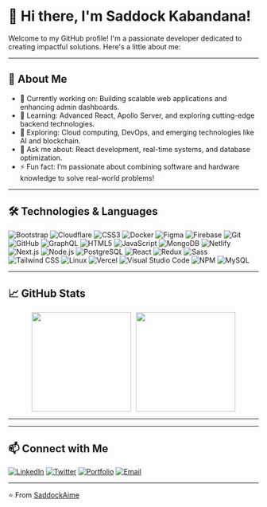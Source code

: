 # 👋 Hi there, I'm Saddock Kabandana!

Welcome to my GitHub profile! I'm a passionate developer dedicated to creating impactful solutions. Here's a little about me:

---

## 🌟 About Me
- 🔭 Currently working on: Building scalable web applications and enhancing admin dashboards.  
- 🌱 Learning: Advanced React, Apollo Server, and exploring cutting-edge backend technologies.  
- 🤔 Exploring: Cloud computing, DevOps, and emerging technologies like AI and blockchain.  
- 💬 Ask me about: React development, real-time systems, and database optimization.  
- ⚡ Fun fact: I’m passionate about combining software and hardware knowledge to solve real-world problems!  

---

## 🛠️ Technologies & Languages

<p align="left">
  <img src="https://img.shields.io/badge/-Bootstrap-7952B3?style=flat&logo=bootstrap&logoColor=white" alt="Bootstrap" />
  <img src="https://img.shields.io/badge/-Cloudflare-F38020?style=flat&logo=cloudflare&logoColor=white" alt="Cloudflare" />
  <img src="https://img.shields.io/badge/-CSS3-1572B6?style=flat&logo=css3&logoColor=white" alt="CSS3" />
  <img src="https://img.shields.io/badge/-Docker-2496ED?style=flat&logo=docker&logoColor=white" alt="Docker" />
  <img src="https://img.shields.io/badge/-Figma-F24E1E?style=flat&logo=figma&logoColor=white" alt="Figma" />
  <img src="https://img.shields.io/badge/-Firebase-FFCA28?style=flat&logo=firebase&logoColor=black" alt="Firebase" />
  <img src="https://img.shields.io/badge/-Git-F05032?style=flat&logo=git&logoColor=white" alt="Git" />
  <img src="https://img.shields.io/badge/-GitHub-181717?style=flat&logo=github&logoColor=white" alt="GitHub" />
  <img src="https://img.shields.io/badge/-GraphQL-E10098?style=flat&logo=graphql&logoColor=white" alt="GraphQL" />
  <img src="https://img.shields.io/badge/-HTML5-E34F26?style=flat&logo=html5&logoColor=white" alt="HTML5" />
  <img src="https://img.shields.io/badge/-JavaScript-F7DF1E?style=flat&logo=javascript&logoColor=black" alt="JavaScript" />
  <img src="https://img.shields.io/badge/-MongoDB-47A248?style=flat&logo=mongodb&logoColor=white" alt="MongoDB" />
  <img src="https://img.shields.io/badge/-Netlify-00C7B7?style=flat&logo=netlify&logoColor=white" alt="Netlify" />
  <img src="https://img.shields.io/badge/-Next.js-000000?style=flat&logo=next.js&logoColor=white" alt="Next.js" />
  <img src="https://img.shields.io/badge/-Node.js-339933?style=flat&logo=node.js&logoColor=white" alt="Node.js" />
  <img src="https://img.shields.io/badge/-PostgreSQL-336791?style=flat&logo=postgresql&logoColor=white" alt="PostgreSQL" />
  <img src="https://img.shields.io/badge/-React-61DAFB?style=flat&logo=react&logoColor=black" alt="React" />
  <img src="https://img.shields.io/badge/-Redux-764ABC?style=flat&logo=redux&logoColor=white" alt="Redux" />
  <img src="https://img.shields.io/badge/-Sass-CC6699?style=flat&logo=sass&logoColor=white" alt="Sass" />
  <img src="https://img.shields.io/badge/-Tailwind_CSS-06B6D4?style=flat&logo=tailwind-css&logoColor=white" alt="Tailwind CSS" />
  <img src="https://img.shields.io/badge/-Linux-FCC624?style=flat&logo=linux&logoColor=black" alt="Linux" />
  <img src="https://img.shields.io/badge/-Vercel-000000?style=flat&logo=vercel&logoColor=white" alt="Vercel" />
  <img src="https://img.shields.io/badge/-Visual_Studio_Code-0078D4?style=flat&logo=visual-studio-code&logoColor=white" alt="Visual Studio Code" />
  <img src="https://img.shields.io/badge/-NPM-CB3837?style=flat&logo=npm&logoColor=white" alt="NPM" />
  <img src="https://img.shields.io/badge/-MySQL-4479A1?style=flat&logo=mysql&logoColor=white" alt="MySQL" />
</p>

---

## 📈 GitHub Stats
<div align="center" style="display: flex; flex-wrap: wrap; justify-content: center; gap: 10px;">
  <img src="https://github-readme-stats.vercel.app/api?username=saddockAime&show_icons=true&theme=dracula" height="200" />
  <img src="https://streak-stats.demolab.com/?user=saddockAime&theme=dracula" height="200" />
</div>


---

<!--
## 🚀 Featured Projects
- [**Project Name 1**](https://github.com/yourusername/project1): A brief description of your project.
- [**Project Name 2**](https://github.com/yourusername/project2): A brief description of your project.
- [**Project Name 3**](https://github.com/yourusername/project3): A brief description of your project.
-->

---

## 📫 Connect with Me
[![LinkedIn](https://img.shields.io/badge/-LinkedIn-0077B5?style=flat&logo=linkedin&logoColor=white)](https://www.linkedin.com/in/saddock-kabandana-89b914237/)
[![Twitter](https://img.shields.io/badge/-Twitter-1DA1F2?style=flat&logo=twitter&logoColor=white)](https://twitter.com/SaddockAime)
[![Portfolio](https://img.shields.io/badge/-Portfolio-000000?style=flat&logo=About.me&logoColor=white)](https://aime-getz-portfolio.pages.dev/)
[![Email](https://img.shields.io/badge/-Email-D14836?style=flat&logo=gmail&logoColor=white)](mailto:aimegetz@gmail.com)

---

⭐️ From [SaddockAime](https://github.com/saddockAime)


<!--
**SaddockAime/SaddockAime** is a ✨ _special_ ✨ repository because its `README.md` (this file) appears on your GitHub profile.

Here are some ideas to get you started:

- 🔭 I’m currently working on ...
- 🌱 I’m currently learning ...
- 👯 I’m looking to collaborate on ...
- 🤔 I’m looking for help with ...
- 💬 Ask me about ...
- 📫 How to reach me: ...
- 😄 Pronouns: ...
- ⚡ Fun fact: ...
-->
